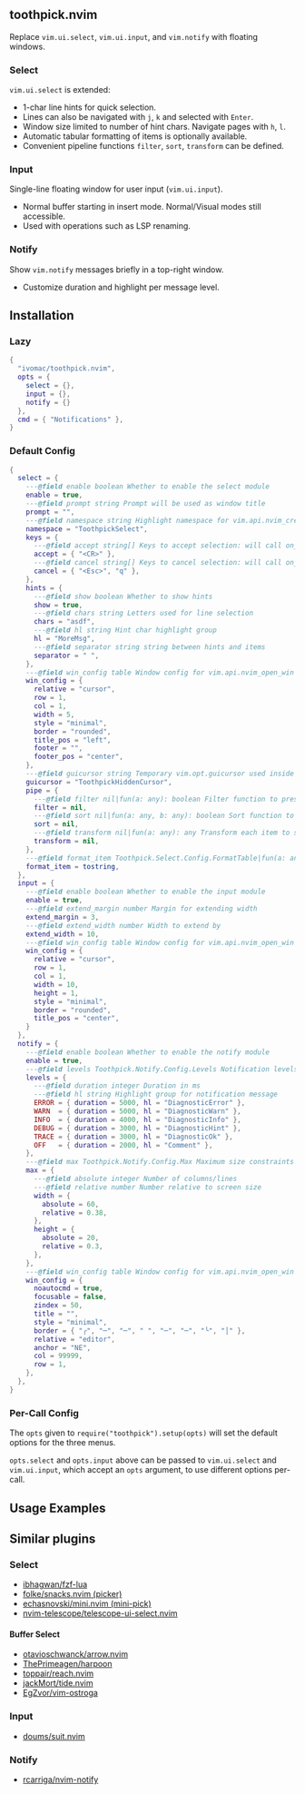 
## toothpick.nvim

Replace `vim.ui.select`, `vim.ui.input`, and `vim.notify` with floating windows.

### Select

`vim.ui.select` is extended:
- 1-char line hints for quick selection.
- Lines can also be navigated with `j`, `k` and selected with `Enter`.
- Window size limited to number of hint chars. Navigate pages with `h`, `l`.
- Automatic tabular formatting of items is optionally available.
- Convenient pipeline functions `filter`, `sort`, `transform` can be defined.

### Input

Single-line floating window for user input (`vim.ui.input`).
- Normal buffer starting in insert mode. Normal/Visual modes still accessible.
- Used with operations such as LSP renaming.

### Notify

Show `vim.notify` messages briefly in a top-right window.
- Customize duration and highlight per message level.

## Installation

### Lazy

```lua
{
  "ivomac/toothpick.nvim",
  opts = {
    select = {},
    input = {},
    notify = {}
  },
  cmd = { "Notifications" },
}
```

### Default Config

```lua
{
  select = {
    ---@field enable boolean Whether to enable the select module
    enable = true,
    ---@field prompt string Prompt will be used as window title
    prompt = "",
    ---@field namespace string Highlight namespace for vim.api.nvim_create_namespace
    namespace = "ToothpickSelect",
    keys = {
      ---@field accept string[] Keys to accept selection: will call on_choice(item, idx, key)
      accept = { "<CR>" },
      ---@field cancel string[] Keys to cancel selection: will call on_choice(nil, nil, key)
      cancel = { "<Esc>", "q" },
    },
    hints = {
      ---@field show boolean Whether to show hints
      show = true,
      ---@field chars string Letters used for line selection
      chars = "asdf",
      ---@field hl string Hint char highlight group
      hl = "MoreMsg",
      ---@field separator string string between hints and items
      separator = " ",
    },
    ---@field win_config table Window config for vim.api.nvim_open_win
    win_config = {
      relative = "cursor",
      row = 1,
      col = 1,
      width = 5,
      style = "minimal",
      border = "rounded",
      title_pos = "left",
      footer = "",
      footer_pos = "center",
    },
    ---@field guicursor string Temporary vim.opt.guicursor used inside window. Set to nil to not hide the cursor
    guicursor = "ToothpickHiddenCursor",
    pipe = {
      ---@field filter nil|fun(a: any): boolean Filter function to preselect items (kept on true)
      filter = nil,
      ---@field sort nil|fun(a: any, b: any): boolean Sort function to sort input table
      sort = nil,
      ---@field transform nil|fun(a: any): any Transform each item to sort input table
      transform = nil,
    },
    ---@field format_item Toothpick.Select.Config.FormatTable|fun(a: any): string Format item function (A table is accepted for table formatting)
    format_item = tostring,
  },
  input = {
    ---@field enable boolean Whether to enable the input module
    enable = true,
    ---@field extend_margin number Margin for extending width
    extend_margin = 3,
    ---@field extend_width number Width to extend by
    extend_width = 10,
    ---@field win_config table Window config for vim.api.nvim_open_win
    win_config = {
      relative = "cursor",
      row = 1,
      col = 1,
      width = 10,
      height = 1,
      style = "minimal",
      border = "rounded",
      title_pos = "center",
    }
  },
  notify = {
    ---@field enable boolean Whether to enable the notify module
    enable = true,
    ---@field levels Toothpick.Notify.Config.Levels Notification levels configuration with duration and highlight groups
    levels = {
      ---@field duration integer Duration in ms
      ---@field hl string Highlight group for notification message
      ERROR = { duration = 5000, hl = "DiagnosticError" },
      WARN  = { duration = 5000, hl = "DiagnosticWarn" },
      INFO  = { duration = 4000, hl = "DiagnosticInfo" },
      DEBUG = { duration = 3000, hl = "DiagnosticHint" },
      TRACE = { duration = 3000, hl = "DiagnosticOk" },
      OFF   = { duration = 2000, hl = "Comment" },
    },
    ---@field max Toothpick.Notify.Config.Max Maximum size constraints for notification window
    max = {
      ---@field absolute integer Number of columns/lines
      ---@field relative number Number relative to screen size
      width = {
        absolute = 60,
        relative = 0.38,
      },
      height = {
        absolute = 20,
        relative = 0.3,
      },
    },
    ---@field win_config table Window config for vim.api.nvim_open_win
    win_config = {
      noautocmd = true,
      focusable = false,
      zindex = 50,
      title = "",
      style = "minimal",
      border = { "╭", "─", "─", " ", "─", "─", "╰", "│" },
      relative = "editor",
      anchor = "NE",
      col = 99999,
      row = 1,
    },
  },
}
```

### Per-Call Config

The `opts` given to `require("toothpick").setup(opts)` will set the default options for the three menus.

`opts.select` and `opts.input` above can be passed to `vim.ui.select` and `vim.ui.input`, which accept an `opts` argument, to use different options per-call.

## Usage Examples

## Similar plugins

### Select

- [ibhagwan/fzf-lua](https://github.com/ibhagwan/fzf-lua)
- [folke/snacks.nvim (picker)](https://github.com/folke/snacks.nvim/blob/main/docs/picker.md)
- [echasnovski/mini.nvim (mini-pick)](https://github.com/echasnovski/mini.nvim/blob/main/readmes/mini-pick.md)
- [nvim-telescope/telescope-ui-select.nvim](https://github.com/nvim-telescope/telescope-ui-select.nvim)


#### Buffer Select

- [otavioschwanck/arrow.nvim](https://github.com/otavioschwanck/arrow.nvim)
- [ThePrimeagen/harpoon](https://github.com/ThePrimeagen/harpoon)
- [toppair/reach.nvim](https://github.com/toppair/reach.nvim)
- [jackMort/tide.nvim](https://github.com/jackMort/tide.nvim)
- [EgZvor/vim-ostroga](https://github.com/EgZvor/vim-ostroga)

### Input

- [doums/suit.nvim](https://github.com/doums/suit.nvim)

### Notify

- [rcarriga/nvim-notify](https://github.com/rcarriga/nvim-notify)


